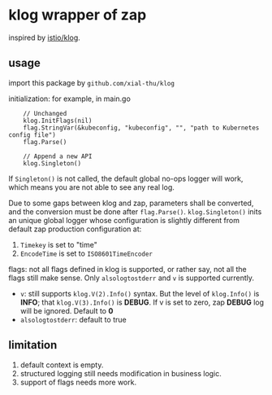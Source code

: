# klog wrapper of zap

inspired by [istio/klog](https://github.com/istio/klog).

## usage

import this package by `github.com/xial-thu/klog`

initialization: for example, in main.go
```golang
    // Unchanged
	klog.InitFlags(nil)
	flag.StringVar(&kubeconfig, "kubeconfig", "", "path to Kubernetes config file")
	flag.Parse()

    // Append a new API
	klog.Singleton()
```

If `Singleton()` is not called, the default global no-ops logger will work, which means you are not able to see any real log.

Due to some gaps between klog and zap, parameters shall be converted, and the conversion must be done after `flag.Parse()`. `klog.Singleton()` inits an unique global logger whose configuration is slightly different from default zap production configuration at:

1. `Timekey` is set to "time"
2. `EncodeTime` is set to `ISO8601TimeEncoder`

flags: not all flags defined in klog is supported, or rather say, not all the flags still make sense. Only `alsologtostderr` and `v` is supported currently.

* `v`: still supports `klog.V(2).Info()` syntax. But the level of `klog.Info()` is **INFO**; that `klog.V(3).Info()` is **DEBUG**. If v is set to zero, zap **DEBUG** log will be ignored. Default to **0**
* `alsologtostderr`: default to true

## limitation

1. default context is empty.
2. structured logging still needs modification in business logic.
3. support of flags needs more work.

